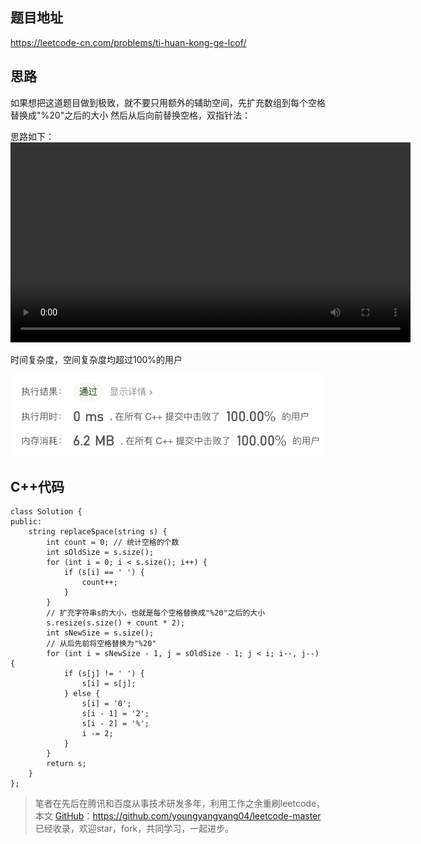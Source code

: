 ## 题目地址 
https://leetcode-cn.com/problems/ti-huan-kong-ge-lcof/

## 思路 

如果想把这道题目做到极致，就不要只用额外的辅助空间，先扩充数组到每个空格替换成"%20"之后的大小
然后从后向前替换空格，双指针法：

思路如下： 
<video src="../video/替换空格.mp4" controls="controls" width="640" height="320" autoplay="autoplay">
Your browser does not support the video tag.
</video>

时间复杂度，空间复杂度均超过100%的用户 

<img src='../pics/剑指Offer05.替换空格.png' width=600> </img></div>

## C++代码 


```
class Solution {
public:
    string replaceSpace(string s) {
        int count = 0; // 统计空格的个数
        int sOldSize = s.size();
        for (int i = 0; i < s.size(); i++) {
            if (s[i] == ' ') {
                count++;
            }
        }
        // 扩充字符串s的大小，也就是每个空格替换成"%20"之后的大小
        s.resize(s.size() + count * 2);
        int sNewSize = s.size();
        // 从后先前将空格替换为"%20"
        for (int i = sNewSize - 1, j = sOldSize - 1; j < i; i--, j--) {
            if (s[j] != ' ') {
                s[i] = s[j];
            } else {
                s[i] = '0';
                s[i - 1] = '2';
                s[i - 2] = '%';
                i -= 2;
            }
        }
        return s;
    }
};

```
> 笔者在先后在腾讯和百度从事技术研发多年，利用工作之余重刷leetcode，本文  [GitHub](https://github.com/youngyangyang04/leetcode-master )：https://github.com/youngyangyang04/leetcode-master 已经收录，欢迎star，fork，共同学习，一起进步。
